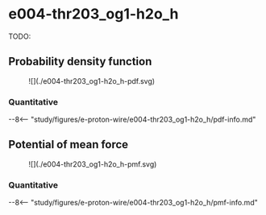 # e004-thr203_og1-h2o_h

TODO:

## Probability density function

<figure markdown>
![](./e004-thr203_og1-h2o_h-pdf.svg)
</figure>

### Quantitative

--8<-- "study/figures/e-proton-wire/e004-thr203_og1-h2o_h/pdf-info.md"

## Potential of mean force

<figure markdown>
![](./e004-thr203_og1-h2o_h-pmf.svg)
</figure>

### Quantitative

--8<-- "study/figures/e-proton-wire/e004-thr203_og1-h2o_h/pmf-info.md"
